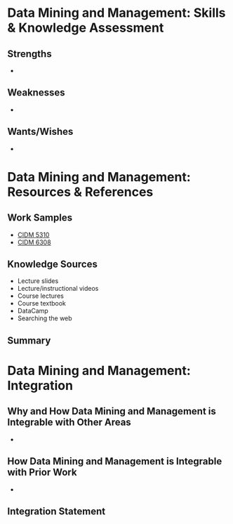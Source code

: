 # Data Mining and Management: Skills & Knowledge Assessment

## Strengths
- 

## Weaknesses
- 

## Wants/Wishes
- 

# Data Mining and Management: Resources & References

## Work Samples
- [CIDM 5310](https://github.com/BenGCollier/CIDM-5310)
- [CIDM 6308](https://github.com/BenGCollier/CIDM-6308)

## Knowledge Sources
- Lecture slides
- Lecture/instructional videos
- Course lectures
- Course textbook
- DataCamp
- Searching the web

## Summary


# Data Mining and Management: Integration

## Why and How Data Mining and Management is Integrable with Other Areas
-  

## How Data Mining and Management is Integrable with Prior Work
- 

## Integration Statement

